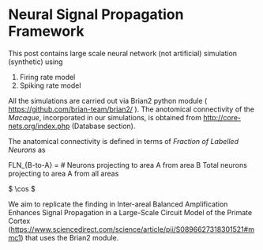  
# Neural Signal Propagation Framework
 

This post contains large scale neural network (not artificial) simulation (synthetic) using

<ol>
  <li> Firing rate model  </li>
  <li> Spiking rate model  </li>
  </ol>
  
All the simulations are carried out via Brian2 python module ( https://github.com/brian-team/brian2/ ). 
The anotomical connectivity of the *Macaque*, incorporated in our simulations, is obtained from http://core-nets.org/index.php (Database section).

The anatomical connectivity is defined in terms of *Fraction of Labelled Neurons* as
 
  
FLN_{B-to-A} =  # Neurons projecting to area A from area B Total neurons projecting to area A from all areas 
 
 $
\cos $
 


We aim to replicate the finding in Inter-areal Balanced Amplification Enhances Signal Propagation in a Large-Scale Circuit Model of the Primate Cortex (https://www.sciencedirect.com/science/article/pii/S0896627318301521#mmc1) that uses the Brian2 module.





